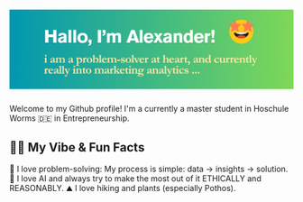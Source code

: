 <h1><img src="https://github.com/alexdang0110/alexdang0110/blob/c5b4c99b6b0f400eba4ce05ab9ef4bbd7ce8faef/github-profile-header.png"/></h1>
Welcome to my Github profile! I'm a currently a master student in Hoschule Worms 🇩🇪 in Entrepreneurship.

<h2> 🧑‍💻 My Vibe & Fun Facts</h2>
🧠 I love problem-solving: My process is simple: data -> insights -> solution.
🤖 I love AI and always try to make the most out of it ETHICALLY and REASONABLY. 
⛰️ I love hiking and plants (especially Pothos).


